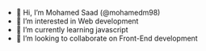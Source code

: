 - 👋 Hi, I’m  Mohamed Saad (@mohamedm98)
- 👀 I’m interested in Web development
- 🌱 I’m currently learning javascript
- 💞️ I’m looking to collaborate on Front-End development

<!---
mohamedm98/mohamedm98 is a ✨ special ✨ repository because its `README.md` (this file) appears on your GitHub profile.
You can click the Preview link to take a look at your changes.
--->
